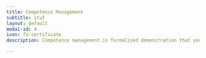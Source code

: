```yaml
---
title: Competence Management
subtitle: stuf
layout: default
modal-id: 4
icon: fa-certificate
description: Competence management is formalised demonstration that your safety team has the skills and abilities necessary to execute their tasks effectively. A competence management system is a requirement of functional safety standards, but more importantly it assists you in evaluating current and potential team members for their suitability, and areas in which they may need further development or training. Safety system failures can easily arise through a lack of proper knowledge, skills, or experience - and can go on to have large safety and cost impacts. Black Ice Systems can assist in the development and implementation of a competence management system, to ensure you have the right people working on your project.

---
```

